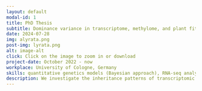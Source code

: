 ```yaml
---
layout: default
modal-id: 1
title: PhD Thesis
subtitle: Dominance variance in transcriptome, methylome, and plant fitness in Arabidopsis lyrata populations
date: 2024-07-28
img: alyrata.png
post-img: lyrata.png
alt: image-alt
click: Click on the image to zoom in or download
project-date: October 2022 - now
workplace: University of Cologne, Germany
skills: quantitative genetics models (Bayesian approach), RNA-seq analysis (from raw to final), Differential Expression and Enrichment analysis, eQTL
description: We investigate the inheritance patterns of transcriptomic variation and epigentic variation within Arabidopsis lyrata populations, with a particular emphasis on understanding the role of non-additive variance. Arabidopsis lyrata is an obligate outcrossing species of Arabidopsis genus, allowing us to perform various quantitative breeding designs. This study can unravel how specific genetic elements are passed down and influence the future evolution of fitness traits. Our work lays a groundwork for leveraging molecular selection in breeding as well as the theory of adaptive evolution in nature.
---
```


